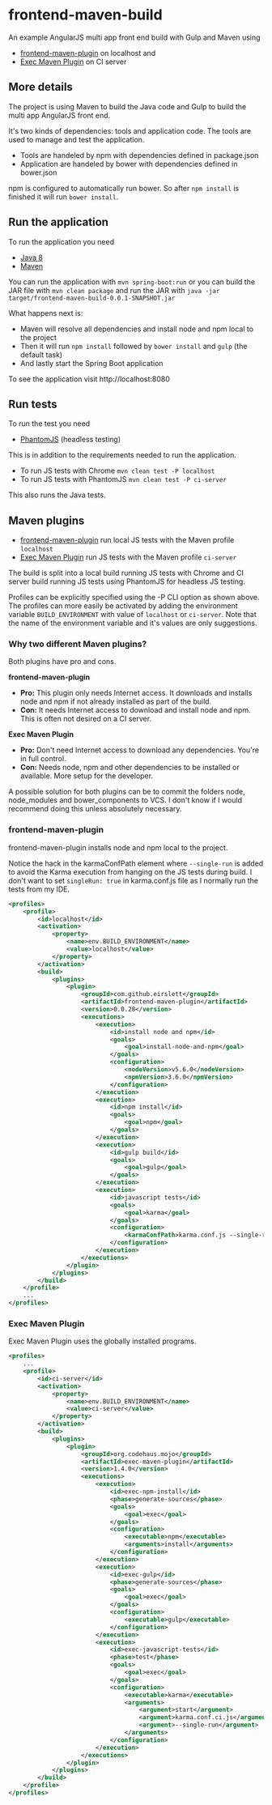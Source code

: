 # frontend-maven-build
An example AngularJS multi app front end build with Gulp and Maven using
* [frontend-maven-plugin](https://github.com/eirslett/frontend-maven-plugin) on localhost and
* [Exec Maven Plugin](http://www.mojohaus.org/exec-maven-plugin/) on CI server

## More details
The project is using Maven to build the Java code and Gulp to build the multi app AngularJS front end.

It's two kinds of dependencies: tools and application code. The tools are used to manage and test the application.
* Tools are handeled by npm with dependencies defined in package.json
* Application are handeled by bower with dependencies defined in bower.json

npm is configured to automatically run bower. So after `npm install` is finished it will run `bower install`.

## Run the application
To run the application you need
* [Java 8](http://www.oracle.com/technetwork/java/javase/downloads/index.html)
* [Maven](http://maven.apache.org/)

You can run the application with `mvn spring-boot:run` or you can build the JAR file with
`mvn clean package` and run the JAR with `java -jar target/frontend-maven-build-0.0.1-SNAPSHOT.jar`

What happens next is:
* Maven will resolve all dependencies and install node and npm local to the project
* Then it will run `npm install` followed by `bower install` and `gulp` (the default task)
* And lastly start the Spring Boot application

To see the application visit http://localhost:8080

## Run tests
To run the test you need
* [PhantomJS](http://phantomjs.org/) (headless testing)

This is in addition to the requirements needed to run the application.

* To run JS tests with Chrome `mvn clean test -P localhost`
* To run JS tests with PhantomJS `mvn clean test -P ci-server`

This also runs the Java tests.

## Maven plugins
* [frontend-maven-plugin](https://github.com/eirslett/frontend-maven-plugin) run local JS tests with the Maven profile `localhost`
* [Exec Maven Plugin](http://www.mojohaus.org/exec-maven-plugin/) run JS tests with the Maven profile `ci-server`

The build is split into a local build running JS tests with Chrome and CI server build running JS tests
using PhantomJS for headless JS testing.

Profiles can be explicitly specified using the -P CLI option as shown above. The profiles can more easily
be activated by adding the environment variable `BUILD_ENVIRONMENT` with value of `localhost` or `ci-server`.
Note that the name of the environment variable and it's values are only suggestions.

### Why two different Maven plugins?
Both plugins have pro and cons.

__frontend-maven-plugin__
* __Pro:__ This plugin only needs Internet access. It downloads and installs node and npm if not already installed as part of the build.
* __Con:__ It needs Internet access to download and install node and npm. This is often not desired on a CI server.

__Exec Maven Plugin__
* __Pro:__ Don't need Internet access to download any dependencies. You're in full control.
* __Con:__ Needs node, npm and other dependencies to be installed or available. More setup for the developer.

A possible solution for both plugins can be to commit the folders node, node_modules and bower_components to VCS.
I don't know if I would recommend doing this unless absolutely necessary.

### frontend-maven-plugin
frontend-maven-plugin installs node and npm local to the project.

Notice the hack in the karmaConfPath element where `--single-run` is added to avoid the Karma execution
from hanging on the JS tests during build. I don't want to set `singleRun: true` in karma.conf.js file
as I normally run the tests from my IDE.

```xml
<profiles>
    <profile>
        <id>localhost</id>
        <activation>
            <property>
                <name>env.BUILD_ENVIRONMENT</name>
                <value>localhost</value>
            </property>
        </activation>
        <build>
            <plugins>
                <plugin>
                    <groupId>com.github.eirslett</groupId>
                    <artifactId>frontend-maven-plugin</artifactId>
                    <version>0.0.28</version>
                    <executions>
                        <execution>
                            <id>install node and npm</id>
                            <goals>
                                <goal>install-node-and-npm</goal>
                            </goals>
                            <configuration>
                                <nodeVersion>v5.6.0</nodeVersion>
                                <npmVersion>3.6.0</npmVersion>
                            </configuration>
                        </execution>
                        <execution>
                            <id>npm install</id>
                            <goals>
                                <goal>npm</goal>
                            </goals>
                        </execution>
                        <execution>
                            <id>gulp build</id>
                            <goals>
                                <goal>gulp</goal>
                            </goals>
                        </execution>
                        <execution>
                            <id>javascript tests</id>
                            <goals>
                                <goal>karma</goal>
                            </goals>
                            <configuration>
                                <karmaConfPath>karma.conf.js --single-run</karmaConfPath>
                            </configuration>
                        </execution>
                    </executions>
                </plugin>
            </plugins>
        </build>
    </profile>
    ...
</profiles>
```

### Exec Maven Plugin
Exec Maven Plugin uses the globally installed programs.

```xml
<profiles>
    ...
    <profile>
        <id>ci-server</id>
        <activation>
            <property>
                <name>env.BUILD_ENVIRONMENT</name>
                <value>ci-server</value>
            </property>
        </activation>
        <build>
            <plugins>
                <plugin>
                    <groupId>org.codehaus.mojo</groupId>
                    <artifactId>exec-maven-plugin</artifactId>
                    <version>1.4.0</version>
                    <executions>
                        <execution>
                            <id>exec-npm-install</id>
                            <phase>generate-sources</phase>
                            <goals>
                                <goal>exec</goal>
                            </goals>
                            <configuration>
                                <executable>npm</executable>
                                <arguments>install</arguments>
                            </configuration>
                        </execution>
                        <execution>
                            <id>exec-gulp</id>
                            <phase>generate-sources</phase>
                            <goals>
                                <goal>exec</goal>
                            </goals>
                            <configuration>
                                <executable>gulp</executable>
                            </configuration>
                        </execution>
                        <execution>
                            <id>exec-javascript-tests</id>
                            <phase>test</phase>
                            <goals>
                                <goal>exec</goal>
                            </goals>
                            <configuration>
                                <executable>karma</executable>
                                <arguments>
                                    <argument>start</argument>
                                    <argument>karma.conf.ci.js</argument>
                                    <argument>--single-run</argument>
                                </arguments>
                            </configuration>
                        </execution>
                    </executions>
                </plugin>
            </plugins>
        </build>
    </profile>
</profiles>
```